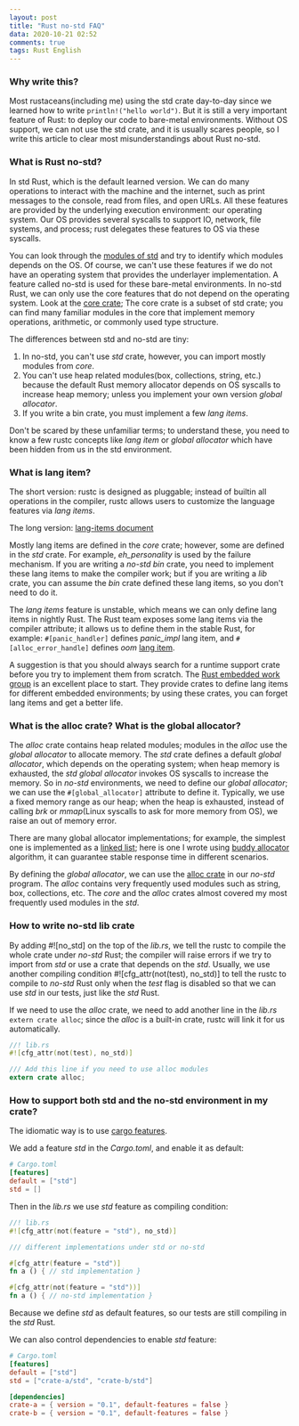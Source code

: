 ```yaml
---
layout: post
title: "Rust no-std FAQ"
data: 2020-10-21 02:52
comments: true
tags: Rust English
---
```


### Why write this?

Most rustaceans(including me) using the std crate day-to-day since we learned how to write `println!("hello world")`. But it is still a very important feature of Rust: to deploy our code to bare-metal environments. Without OS support, we can not use the std crate, and it is usually scares people, so I write this article to clear most misunderstandings about Rust no-std.

### What is Rust no-std?

In std Rust, which is the default learned version. We can do many operations to interact with the machine and the internet, such as print messages to the console, read from files, and open URLs. All these features are provided by the underlying execution environment: our operating system. Our OS provides several syscalls to support IO, network, file systems, and process; rust delegates these features to OS via these syscalls.

You can look through the [modules of std](https://doc.rust-lang.org/stable/std/#modules) and try to identify which modules depends on the OS. Of course, we can't use these features if we do not have an operating system that provides the underlayer implementation. A feature called no-std is used for these bare-metal environments. In no-std Rust, we can only use the core features that do not depend on the operating system. Look at the [core crate](https://doc.rust-lang.org/stable/core/index.html); The core crate is a subset of std crate; you can find many familiar modules in the core that implement memory operations, arithmetic, or commonly used type structure.

The differences between std and no-std are tiny:

1. In no-std, you can't use *std* crate, however, you can import mostly modules from *core*.
2. You can't use heap related modules(box, collections, string, etc.) because the default Rust memory allocator depends on OS syscalls to increase heap memory; unless you implement your own version *global allocator*.
3. If you write a bin crate, you must implement a few *lang items*.

Don't be scared by these unfamiliar terms; to understand these, you need to know a few rustc concepts like *lang item* or *global allocator* which have been hidden from us in the std environment.

### What is lang item?

The short version: rustc is designed as pluggable; instead of builtin all operations in the compiler, rustc allows users to customize the language features via *lang items*.

The long version: [lang-items document](https://doc.rust-lang.org/unstable-book/language-features/lang-items.html)

Mostly lang items are defined in the *core* crate; however, some are defined in the *std* crate. For example, *eh_personality* is used by the failure mechanism. If you are writing a *no-std bin* crate, you need to implement these lang items to make the compiler work; but if you are writing a *lib* crate, you can assume the *bin* crate defined these lang items, so you don't need to do it.

The *lang items* feature is unstable, which means we can only define lang items in nightly Rust. The Rust team exposes some lang items via the compiler attribute; it allows us to define them in the stable Rust, for example: `#[panic_handler]` defines *panic_impl* lang item, and `#[alloc_error_handle]` defines *oom* [lang item](https://github.com/rust-lang/rust/issues/51540).

A suggestion is that you should always search for a runtime support crate before you try to implement them from scratch. The [Rust embedded work group](https://github.com/rust-embedded) is an excellent place to start. They provide crates to define lang items for different embedded environments; by using these crates, you can forget lang items and get a better life.

### What is the alloc crate? What is the global allocator?

The *alloc* crate contains heap related modules; modules in the *alloc* use the *global allocator* to allocate memory. The *std* crate defines a default *global allocator*, which depends on the operating system; when heap memory is exhausted, the *std* *global allocator* invokes OS syscalls to increase the memory. So in *no-std* environments, we need to define our *global allocator*; we can use the `#[global_allocator]` attribute to define it. Typically, we use a fixed memory range as our heap; when the heap is exhausted, instead of calling *brk* or *mmap*(Linux syscalls to ask for more memory from OS), we raise an out of memory error.

There are many global allocator implementations; for example, the simplest one is implemented as a [linked list](https://github.com/phil-opp/linked-list-allocator); here is one I wrote using [buddy allocator](https://github.com/jjyr/buddy-alloc) algorithm, it can guarantee stable response time in different scenarios.

By defining the *global allocator*, we can use the [alloc crate](https://doc.rust-lang.org/stable/alloc/index.html#modules) in our *no-std* program. The *alloc* contains very frequently used modules such as string, box, collections, etc. The *core* and the *alloc* crates almost covered my most frequently used modules in the *std*.

### How to write no-std lib crate

By adding #![no_std] on the top of the *lib.rs*, we tell the rustc to compile the whole crate under *no-std* Rust; the compiler will raise errors if we try to import from *std* or use a crate that depends on the *std*. Usually, we use another compiling condition #![cfg_attr(not(test), no_std)] to tell the rustc to compile to *no-std* Rust only when the *test* flag is disabled so that we can use *std* in our tests, just like the *std* Rust.

If we need to use the *alloc* crate, we need to add another line in the *lib.rs* `extern crate alloc`; since the *alloc* is a built-in crate, rustc will link it for us automatically.

``` rust
//! lib.rs
#![cfg_attr(not(test), no_std)]

/// Add this line if you need to use alloc modules
extern crate alloc;
```

### How to support both std and the no-std environment in my crate?

The idiomatic way is to use [cargo features](https://doc.rust-lang.org/cargo/reference/features.html#features).

We add a feature *std* in the *Cargo.toml*, and enable it as default:

``` toml
# Cargo.toml
[features]
default = ["std"]
std = []
```

Then in the *lib.rs* we use *std* feature as compiling condition:

``` rust
//! lib.rs
#![cfg_attr(not(feature = "std"), no_std)]

/// different implementations under std or no-std

#[cfg_attr(feature = "std")]
fn a () { // std implementation }

#[cfg_attr(not(feature = "std"))]
fn a () { // no-std implementation }
```

Because we define *std* as default features, so our tests are still compiling in the *std* Rust.

We can also control dependencies to enable *std* feature:

``` toml
# Cargo.toml
[features]
default = ["std"]
std = ["crate-a/std", "crate-b/std"]

[dependencies]
crate-a = { version = "0.1", default-features = false }
crate-b = { version = "0.1", default-features = false }
```
